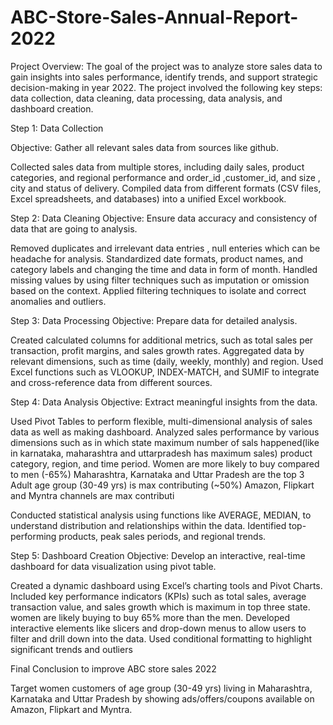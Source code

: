 # ABC-Store-Sales-Annual-Report-2022

Project Overview:
The goal of the project was to analyze store sales data to gain insights into sales performance, identify trends, and support strategic decision-making in year 2022. The project involved the following key steps: data collection, data cleaning, data processing, data analysis, and dashboard creation.

Step 1: Data Collection

Objective: Gather all relevant sales data from  sources like github.

Collected sales data from multiple stores, including daily sales, product categories, and regional performance and order_id ,customer_id, and size , city and status of delivery.
Compiled data from different formats (CSV files, Excel spreadsheets, and databases) into a unified Excel workbook.

Step 2: Data Cleaning
Objective: Ensure data accuracy and consistency of data that are going to analysis.

Removed duplicates and irrelevant data entries , null enteries which can be headache for analysis.
Standardized date formats, product names, and category labels and changing the time and data in form of month.
Handled missing values by using filter techniques  such as imputation or omission based on the context.
Applied filtering techniques to isolate and correct anomalies and outliers.

Step 3: Data Processing
Objective: Prepare data for detailed analysis.

Created calculated columns for additional metrics, such as total sales per transaction, profit margins, and sales growth rates.
Aggregated data by relevant dimensions, such as time (daily, weekly, monthly) and region.
Used Excel functions such as VLOOKUP, INDEX-MATCH, and SUMIF to integrate and cross-reference data from different sources.

Step 4: Data Analysis
Objective: Extract meaningful insights from the data.

Used Pivot Tables to perform flexible, multi-dimensional analysis of sales data as well as making dashboard.
Analyzed sales performance by various dimensions such as in which state maximum number of sals happened(like in karnataka, maharashtra and uttarpradesh has maximum sales)  product category, region, and time period.
Women are more likely to buy compared to men (-65%)
Maharashtra, Karnataka and Uttar Pradesh are the top 3
Adult age group (30-49 yrs) is max contributing (~50%)
Amazon, Flipkart and Myntra channels are max contributi

Conducted statistical analysis using functions like AVERAGE, MEDIAN,  to understand distribution and relationships within the data.
Identified top-performing products, peak sales periods, and regional trends.

Step 5: Dashboard Creation
Objective: Develop an interactive, real-time dashboard for data visualization using pivot table.

Created a dynamic dashboard using Excel’s charting tools and Pivot Charts.
Included key performance indicators (KPIs) such as total sales, average transaction value, and sales growth which
is maximum in top three state.
women are likely buying to buy 65% more than the men.
Developed interactive elements like slicers and drop-down menus to allow users to filter and drill down into the data.
Used conditional formatting to highlight significant trends and outliers

Final Conclusion to improve ABC store sales 2022

Target women customers of age group (30-49 yrs) living in Maharashtra, Karnataka and Uttar Pradesh by
showing ads/offers/coupons available on Amazon, Flipkart and Myntra.

